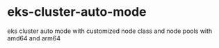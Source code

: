 # eks-cluster-auto-mode
eks cluster auto mode with customized  node class and node pools with amd64 and arm64
